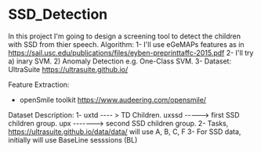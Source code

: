 # SSD_Detection
In this project I'm going to design a screening tool to detect the children with SSD from thier speech.
Algorithm:
1- I'll use eGeMAPs features as in https://sail.usc.edu/publications/files/eyben-preprinttaffc-2015.pdf
2- I'll try a) inary SVM. 2) Anomaly Detection e.g. One-Class SVM.
3- Dataset: UltraSuite https://ultrasuite.github.io/

Feature Extraction:
- openSmile toolkit https://www.audeering.com/opensmile/

Dataset Description:
1- uxtd ---- > TD Children. uxssd -----> first SSD children group. upx -------> second SSD children group.
2- Tasks, https://ultrasuite.github.io/data/data/
   will use A, B, C, F
3- For SSD data, initially will use BaseLine sesssions (BL)

